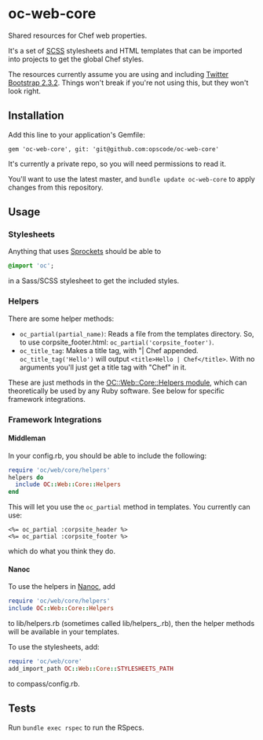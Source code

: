 # oc-web-core

Shared resources for Chef web properties.

It's a set of [SCSS](http://sass-lang.com/) stylesheets and HTML templates that
can be imported into projects to get the global Chef styles.

The resources currently assume you are using and including
[Twitter Bootstrap 2.3.2](http://getbootstrap.com/2.3.2/). Things won't break if
you're not using this, but they won't look right.

## Installation

Add this line to your application's Gemfile:

    gem 'oc-web-core', git: 'git@github.com:opscode/oc-web-core'

It's currently a private repo, so you will need permissions to read it.

You'll want to use the latest master, and `bundle update oc-web-core` to apply
changes from this repository.

## Usage

### Stylesheets

Anything that uses [Sprockets](https://github.com/sstephenson/sprockets) should
be able to

```sass
@import 'oc';
```

in a Sass/SCSS stylesheet to get the included styles.

### Helpers

There are some helper methods:

* `oc_partial(partial_name)`: Reads a file from the templates directory. So, to
  use corpsite_footer.html: `oc_partial('corpsite_footer')`.
* `oc_title_tag`: Makes a title tag, with "| Chef appended.
  `oc_title_tag('Hello')` will output `<title>Hello | Chef</title>`. With no
  arguments you'll just get a title tag with "Chef" in it.

These are just methods in the
[OC::Web::Core::Helpers module](lib/oc/web/core/helpers.rb), which can
theoretically be used by any Ruby software. See below for specific framework
integrations.

### Framework Integrations

#### Middleman

In your config.rb, you should be able to include the following:

```ruby
require 'oc/web/core/helpers'
helpers do
  include OC::Web::Core::Helpers
end
```

This will let you use the `oc_partial` method in templates. You currently can
use:

```erb
<%= oc_partial :corpsite_header %>
<%= oc_partial :corpsite_footer %>
```

which do what you think they do.

#### Nanoc

To use the helpers in [Nanoc](http://nanoc.ws/), add

```ruby
require 'oc/web/core/helpers'
include OC::Web::Core::Helpers
```

to lib/helpers.rb (sometimes called lib/helpers_.rb), then the helper methods
will be available in your templates.

To use the stylesheets, add:

```ruby
require 'oc/web/core'
add_import_path OC::Web::Core::STYLESHEETS_PATH
```

to compass/config.rb.

## Tests

Run `bundle exec rspec` to run the RSpecs.
